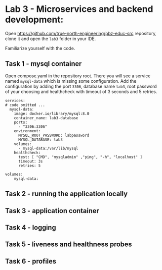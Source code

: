# Lab 3 - Microservices and backend development:

Open https://github.com/true-north-engineering/pbz-educ-src repository, clone it and open the `lab3` folder in your IDE.

Familiarize yourself with the code.

## Task 1 - mysql container

Open compose.yaml in the repository root. There you will see a service named `mysql-data` which is missing some configuration. Add the configuration by adding the port `3306`, database name `lab3`, root password of your choosing and healthcheck with timeout of 3 seconds and 5 retries.

```
services:
# code omitted ...
  mysql-data:
    image: docker.io/library/mysql:8.0
    container_name: lab3-database
    ports:
      - "3306:3306"
    environment:
      MYSQL_ROOT_PASSWORD: labpassword
      MYSQL_DATABASE: lab3
    volumes:
      - mysql-data:/var/lib/mysql
    healthcheck:
      test: [ "CMD", "mysqladmin" ,"ping", "-h", "localhost" ]
      timeout: 3s
      retries: 5

volumes:
    mysql-data:
```

## Task 2 - running the application locally

## Task 3 - application container

## Task 4 - logging

## Task 5 - liveness and healthness probes

## Task 6 - profiles
